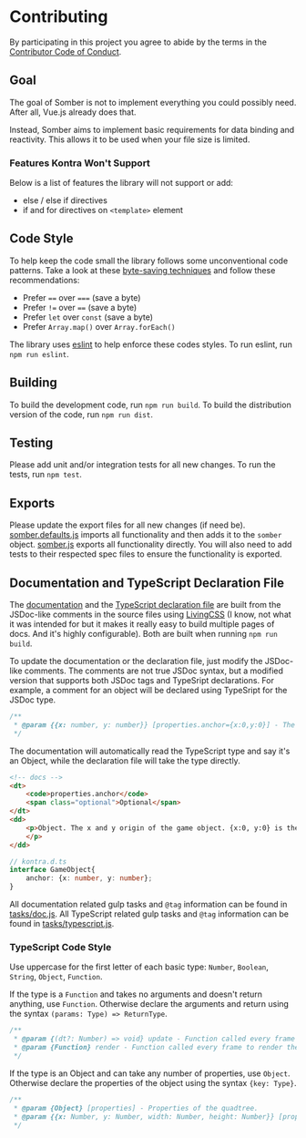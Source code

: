 # Contributing

By participating in this project you agree to abide by the terms in the [Contributor Code of Conduct](CODE_OF_CONDUCT.md). 

## Goal

The goal of Somber is not to implement everything you could possibly need. After all, Vue.js already does that.

Instead, Somber aims to implement basic requirements for data binding and reactivity. This allows it to be used when your file size is limited.

### Features Kontra Won't Support

Below is a list of features the library will not support or add:

- else / else if directives
- if and for directives on `<template>` element

## Code Style

To help keep the code small the library follows some unconventional code patterns. Take a look at these [byte-saving techniques](https://github.com/jed/140bytes/wiki/Byte-saving-techniques) and follow these recommendations:

- Prefer `==` over `===` (save a byte)
- Prefer `!=` over `==` (save a byte)
- Prefer `let` over `const`  (save a byte)
- Prefer `Array.map()` over `Array.forEach()`

The library uses [eslint](.eslintrc.js) to help enforce these codes styles. To run eslint, run `npm run eslint`.

## Building

To build the development code, run `npm run build`. To build the distribution version of the code, run `npm run dist`.

## Testing

Please add unit and/or integration tests for all new changes. To run the tests, run `npm test`.

## Exports

Please update the export files for all new changes (if need be). [somber.defaults.js](src/somber.defaults.js) imports all functionality and then adds it to the `somber` object. [somber.js](src/somber.js) exports all functionality directly. You will also need to add tests to their respected spec files to ensure the functionality is exported.

## Documentation and TypeScript Declaration File

The [documentation](/docs) and the [TypeScript declaration file](kontra.d.ts) are built from the JSDoc-like comments in the source files using [LivingCSS](https://github.com/straker/livingcss) (I know, not what it was intended for but it makes it really easy to build multiple pages of docs. And it's highly configurable). Both are built when running `npm run build`.

To update the documentation or the declaration file, just modify the JSDoc-like comments. The comments are not true JSDoc syntax, but a modified version that supports both JSDoc tags and TypeSript declarations. For example, a comment for an object will be declared using TypeSript for the JSDoc type.

```js
/**
 * @param {{x: number, y: number}} [properties.anchor={x:0,y:0}] - The x and y origin of the game object. {x:0, y:0} is the top left corner of the game object, {x:1, y:1} is the bottom right corner.
 */
```

The documentation will automatically read the TypeScript type and say it's an Object, while the declaration file will take the type directly.

```html
<!-- docs -->
<dt>
    <code>properties.anchor</code>
    <span class="optional">Optional</span>
</dt>
<dd>
    <p>Object. The x and y origin of the game object. {x:0, y:0} is the top left corner of the game object, {x:1, y:1} is the bottomright corner. Defaults to <code>{x:0,y:0}</code>.
    </p>
</dd>
```

```ts
// kontra.d.ts
interface GameObject{
    anchor: {x: number, y: number};
}
```

All documentation related gulp tasks and `@tag` information can be found in [tasks/doc.js](tasks/docs.js). All TypeScript related gulp tasks and `@tag` information can be found in [tasks/typescript.js](tasks/typescript.js).

### TypeScript Code Style

Use uppercase for the first letter of each basic type: `Number`, `Boolean`, `String`, `Object`, `Function`.

If the type is a `Function` and takes no arguments and doesn't return anything, use `Function`. Otherwise declare the arguments and return using the syntax `(params: Type) => ReturnType`. 

```js
/** 
 * @param {(dt?: Number) => void} update - Function called every frame to update the game. Is passed the fixed `dt` as a parameter.
 * @param {Function} render - Function called every frame to render the game. 
 */
```

If the type is an Object and can take any number of properties, use `Object`. Otherwise declare the properties of the object using the syntax `{key: Type}`.

```js
/**
 * @param {Object} [properties] - Properties of the quadtree.
 * @param {{x: Number, y: Number, width: Number, height: Number}} [properties.bounds] - The 2D space (x, y, width, height) the quadtree occupies. Defaults to the entire canvas width and height.
 */
```

